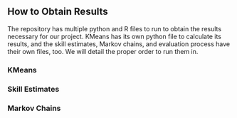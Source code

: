 ## How to Obtain Results
The repository has multiple python and R files to run to obtain the results necessary for our project. KMeans has its own python file to calculate its results, and the skill estimates, Markov chains, and evaluation process have their own files, too. We will detail the proper order to run them in.

### KMeans

### Skill Estimates

### Markov Chains
